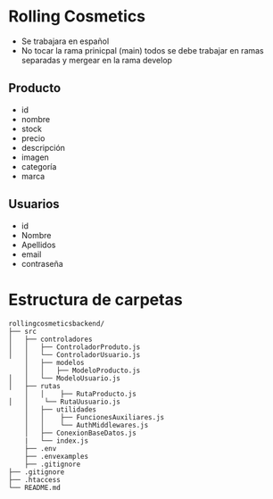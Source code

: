 # Rolling Cosmetics
* Se trabajara en español
* No tocar la rama prinicpal (main) todos se debe trabajar en ramas separadas y mergear en la rama develop
## Producto
- id
- nombre
- stock
- precio
- descripción
- imagen
- categoría
- marca
## Usuarios
- id
- Nombre
- Apellidos
- email
- contraseña
# Estructura de carpetas
	rollingcosmeticsbackend/
	├── src
	│   ├── controladores
	│   │   ├── ControladorProduto.js
	│   │   └── ControladorUsuario.js
    	│   ├── modelos
    	│   │   ├── ModeloProducto.js
	│   │   └── ModeloUsuario.js
	│   ├── rutas
    	│   │    ├── RutaProducto.js
	│   │    └── RutaUusuario.js
    	│   ├── utilidades
    	│   │	 ├── FuncionesAuxiliares.js 
     	│   │    └── AuthMiddlewares.js
    	│   ├── ConexionBaseDatos.js
        |   └── index.js
    	├── .env
    	├── .envexamples
    	├── .gitignore
	├── .gitignore
	├── .htaccess
	└── README.md
